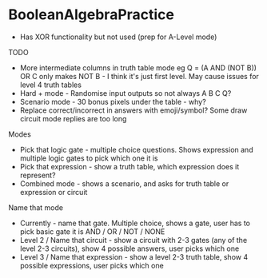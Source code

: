 # BooleanAlgebraPractice

- Has XOR functionality but not used (prep for A-Level mode)

TODO
- More intermediate columns in truth table mode eg Q = (A AND (NOT B)) OR C only makes NOT B - I think it's just first level.  May cause issues for level 4 truth tables
- Hard + mode - Randomise input outputs so not always A B C Q?
- Scenario mode - 30 bonus pixels under the table - why?
- Replace correct/incorrect in answers with emoji/symbol? Some draw circuit mode replies are too long

Modes
- Pick that logic gate - multiple choice questions. Shows expression and multiple logic gates to pick which one it is
- Pick that expression - show a truth table, which expression does it represent?
- Combined mode - shows a scenario, and asks for truth table or expression or circuit


Name that mode
- Currently - name that gate. Multiple choice, shows a gate, user has to pick basic gate it is AND / OR / NOT / NONE
- Level 2 / Name that circuit - show a circuit with 2-3 gates (any of the level 2-3 circuits), show 4 possible answers, user picks which one
- Level 3 / Name that expression - show a level 2-3 truth table, show 4 possible expressions, user picks which one

